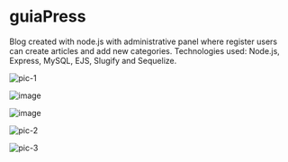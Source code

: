 # guiaPress
Blog created with node.js with administrative panel where register users can create articles and add new categories.
Technologies used: Node.js, Express, MySQL, EJS, Slugify and Sequelize.

![pic-1](https://user-images.githubusercontent.com/76595905/151467149-1012cc2a-6231-4fc3-9de3-e275d477adbe.PNG)

![image](https://user-images.githubusercontent.com/76595905/151465652-ea54e271-63ae-4e22-8b87-f1efb920be00.png)

![image](https://user-images.githubusercontent.com/76595905/151465840-5451ce7e-861e-40a8-b04d-86e2b9337ee2.png)

![pic-2](https://user-images.githubusercontent.com/76595905/151467177-e5bf8cb9-c2f9-4933-be25-c13f92e67613.PNG)

![pic-3](https://user-images.githubusercontent.com/76595905/151467185-8df06125-74a9-4ce0-8e0c-26c7ba8e5f32.PNG)

